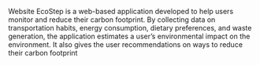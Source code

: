 
Website EcoStep is a web-based application developed to help users monitor and reduce their carbon footprint. By collecting data on transportation habits, energy consumption, dietary preferences, and waste generation, the application estimates a user’s environmental impact on the environment. It also gives the user recommendations on ways to reduce their carbon footprint
